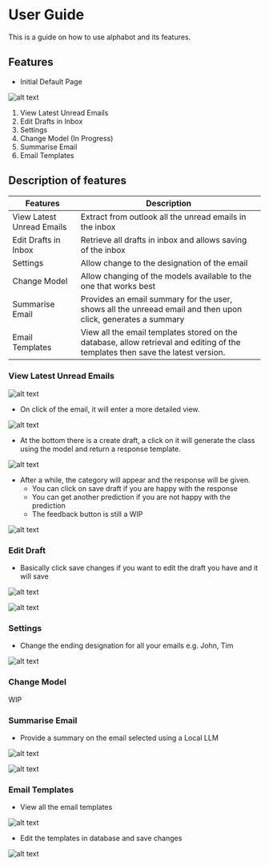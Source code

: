 # User Guide

This is a guide on how to use alphabot and its features.

## Features 

- Initial Default Page

![alt text](./Images/image.png)


1. View Latest Unread Emails
2. Edit Drafts in Inbox
3. Settings
4. Change Model (In Progress)
5. Summarise Email
6. Email Templates


## Description of features

| Features | Description |
| ----------- | ----------- |
| View Latest Unread Emails | Extract from outlook all the unread emails in the inbox |
| Edit Drafts in Inbox | Retrieve all drafts in inbox and allows saving of the inbox |
| Settings | Allow change to the designation of the email | 
| Change Model | Allow changing of the models available to the one that works best | 
| Summarise Email | Provides an email summary for the user, shows all the unreead email and then upon click, generates a summary | 
| Email Templates | View all the email templates stored on the database, allow retrieval and editing of the templates then save the latest version. | 


### View Latest Unread Emails

![alt text](./Images/image-1.png)

- On click of the email, it will enter a more detailed view. 

![alt text](./Images/image-2.png)

- At the bottom there is a create draft, a click on it will generate the class using the model and return a response template.

![alt text](./Images/image-3.png)

- After a while, the category will appear and the response will be given.
    - You can click on save draft if you are happy with the response
    - You can get another prediction if you are not happy with the prediction
    - The feedback button is still a WIP

![alt text](./Images/image-4.png)


### Edit Draft

- Basically click save changes if you want to edit the draft you have and it will save

![alt text](./Images/image-5.png)

![alt text](./Images/image-6.png)


### Settings

- Change the ending designation for all your emails e.g. John, Tim

![alt text](./Images/image-7.png)

### Change Model

WIP

### Summarise Email

- Provide a summary on the email selected using a Local LLM

![alt text](./Images/image-8.png)

![alt text](./Images/image-9.png)


### Email Templates

- View all the email templates

![alt text](./Images/image-10.png)

- Edit the templates in database and save changes

![alt text](./Images/image-11.png)



